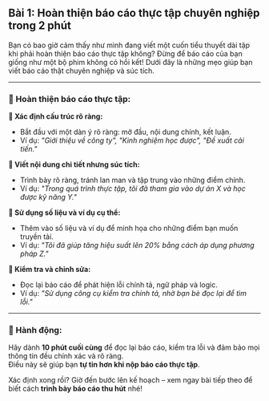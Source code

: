 ## Bài 1: Hoàn thiện báo cáo thực tập chuyên nghiệp trong 2 phút  

Bạn có bao giờ cảm thấy như mình đang viết một cuốn tiểu thuyết dài tập khi phải hoàn thiện báo cáo thực tập không? Đừng để báo cáo của bạn giống như một bộ phim không có hồi kết! Dưới đây là những mẹo giúp bạn viết báo cáo thật chuyên nghiệp và súc tích.

---

### 📌 Hoàn thiện báo cáo thực tập:

**🔹 Xác định cấu trúc rõ ràng:**  
- Bắt đầu với một dàn ý rõ ràng: mở đầu, nội dung chính, kết luận.  
- Ví dụ: *"Giới thiệu về công ty", "Kinh nghiệm học được", "Đề xuất cải tiến."*

**🔹 Viết nội dung chi tiết nhưng súc tích:**  
- Trình bày rõ ràng, tránh lan man và tập trung vào những điểm chính.  
- Ví dụ: *"Trong quá trình thực tập, tôi đã tham gia vào dự án X và học được kỹ năng Y."*

**🔹 Sử dụng số liệu và ví dụ cụ thể:**  
- Thêm vào số liệu và ví dụ để minh họa cho những điểm bạn muốn truyền tải.  
- Ví dụ: *"Tôi đã giúp tăng hiệu suất lên 20% bằng cách áp dụng phương pháp Z."*

**🔹 Kiểm tra và chỉnh sửa:**  
- Đọc lại báo cáo để phát hiện lỗi chính tả, ngữ pháp và logic.  
- Ví dụ: *"Sử dụng công cụ kiểm tra chính tả, nhờ bạn bè đọc lại để tìm lỗi."*

---

### 🚀 Hành động:

Hãy dành **10 phút cuối cùng** để đọc lại báo cáo, kiểm tra lỗi và đảm bảo mọi thông tin đều chính xác và rõ ràng.  
Điều này sẽ giúp bạn **tự tin hơn khi nộp báo cáo thực tập**.

Xác định xong rồi? Giờ đến bước lên kế hoạch – xem ngay bài tiếp theo để biết cách **trình bày báo cáo thu hút** nhé!